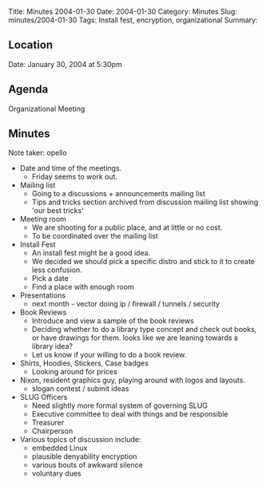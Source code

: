 Title: Minutes 2004-01-30
Date: 2004-01-30
Category: Minutes 
Slug: minutes/2004-01-30
Tags: Install fest, encryption, organizational 
Summary:

Location
--------

Date: January 30, 2004 at 5:30pm

Agenda
------

Organizational Meeting

Minutes
-------

Note taker: opello

-   Date and time of the meetings.
    -   Friday seems to work out.
-   Mailing list
    -   Going to a discussions + announcements mailing list
    -   Tips and tricks section archived from discussion mailing list
        showing 'our best tricks'
-   Meeting room
    -   We are shooting for a public place, and at little or no cost.
    -   To be coordinated over the mailing list
-   Install Fest
    -   An install fest might be a good idea.
    -   We decided we should pick a specific distro and stick to it to
        create less confusion.
    -   Pick a date
    -   Find a place with enough room
-   Presentations
    -   next month - vector doing ip / firewall / tunnels / security
-   Book Reviews
    -   Introduce and view a sample of the book reviews
    -   Deciding whether to do a library type concept and check out
        books, or have drawings for them. looks like we are leaning
        towards a library idea?
    -   Let us know if your willing to do a book review.
-   Shirts, Hoodies, Stickers, Case badges
    -   Looking around for prices
-   Nixon, resident graphics guy, playing around with logos and layouts.
    -   slogan contest / submit ideas
-   SLUG Officers
    -   Need slightly more formal system of governing SLUG
    -   Executive committee to deal with things and be responsible
    -   Treasurer
    -   Chairperson
-   Various topics of discussion include:
    -   embedded Linux
    -   plausible denyability encryption
    -   various bouts of awkward silence
    -   voluntary dues

